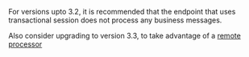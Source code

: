 For versions upto 3.2, it is recommended that the endpoint that uses transactional session does not process any business messages.

Also consider upgrading to version 3.3, to take advantage of a [remote processor](version=transactionalsession-3.3#remote-processor.)
